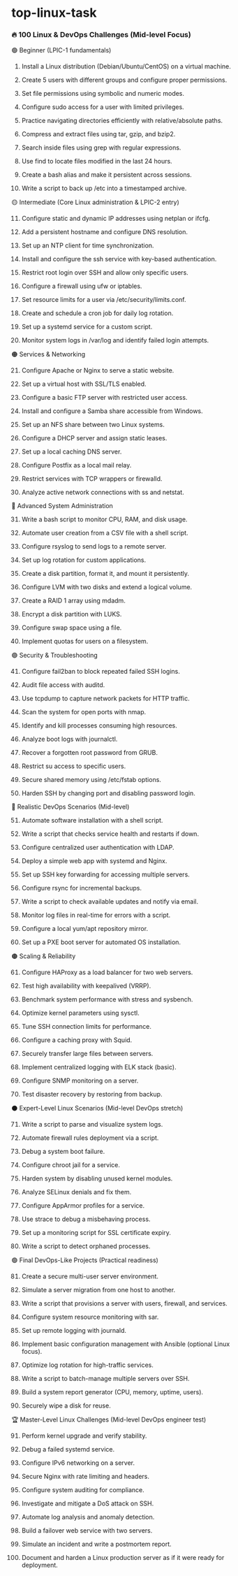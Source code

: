 # top-linux-task

### 🔥 100 Linux & DevOps Challenges (Mid-level Focus)

🟢 Beginner (LPIC-1 fundamentals)

1. Install a Linux distribution (Debian/Ubuntu/CentOS) on a virtual machine.

2. Create 5 users with different groups and configure proper permissions.

3. Set file permissions using symbolic and numeric modes.

4. Configure sudo access for a user with limited privileges.

5. Practice navigating directories efficiently with relative/absolute paths.

6. Compress and extract files using tar, gzip, and bzip2.

7. Search inside files using grep with regular expressions.

8. Use find to locate files modified in the last 24 hours.

9. Create a bash alias and make it persistent across sessions.

10. Write a script to back up /etc into a timestamped archive.

🟡 Intermediate (Core Linux administration & LPIC-2 entry)

11. Configure static and dynamic IP addresses using netplan or ifcfg.

12. Add a persistent hostname and configure DNS resolution.

13. Set up an NTP client for time synchronization.

14. Install and configure the ssh service with key-based authentication.

15. Restrict root login over SSH and allow only specific users.

16. Configure a firewall using ufw or iptables.

17. Set resource limits for a user via /etc/security/limits.conf.

18. Create and schedule a cron job for daily log rotation.

19. Set up a systemd service for a custom script.

20. Monitor system logs in /var/log and identify failed login attempts.

🟠 Services & Networking

21. Configure Apache or Nginx to serve a static website.

22. Set up a virtual host with SSL/TLS enabled.

23. Configure a basic FTP server with restricted user access.

24. Install and configure a Samba share accessible from Windows.

25. Set up an NFS share between two Linux systems.

26. Configure a DHCP server and assign static leases.

27. Set up a local caching DNS server.

28. Configure Postfix as a local mail relay.

29. Restrict services with TCP wrappers or firewalld.

30. Analyze active network connections with ss and netstat.

🔵 Advanced System Administration

31. Write a bash script to monitor CPU, RAM, and disk usage.

32. Automate user creation from a CSV file with a shell script.

33. Configure rsyslog to send logs to a remote server.

34. Set up log rotation for custom applications.

35. Create a disk partition, format it, and mount it persistently.

36. Configure LVM with two disks and extend a logical volume.

37. Create a RAID 1 array using mdadm.

38. Encrypt a disk partition with LUKS.

39. Configure swap space using a file.

40. Implement quotas for users on a filesystem.

🟣 Security & Troubleshooting

41. Configure fail2ban to block repeated failed SSH logins.

42. Audit file access with auditd.

43. Use tcpdump to capture network packets for HTTP traffic.

44. Scan the system for open ports with nmap.

45. Identify and kill processes consuming high resources.

46. Analyze boot logs with journalctl.

47. Recover a forgotten root password from GRUB.

48. Restrict su access to specific users.

49. Secure shared memory using /etc/fstab options.

50. Harden SSH by changing port and disabling password login.

🔴 Realistic DevOps Scenarios (Mid-level)

51. Automate software installation with a shell script.

52. Write a script that checks service health and restarts if down.

53. Configure centralized user authentication with LDAP.

54. Deploy a simple web app with systemd and Nginx.

55. Set up SSH key forwarding for accessing multiple servers.

56. Configure rsync for incremental backups.

57. Write a script to check available updates and notify via email.

58. Monitor log files in real-time for errors with a script.

59. Configure a local yum/apt repository mirror.

60. Set up a PXE boot server for automated OS installation.

🟤 Scaling & Reliability

61. Configure HAProxy as a load balancer for two web servers.

62. Test high availability with keepalived (VRRP).

63. Benchmark system performance with stress and sysbench.

64. Optimize kernel parameters using sysctl.

65. Tune SSH connection limits for performance.

66. Configure a caching proxy with Squid.

67. Securely transfer large files between servers.

68. Implement centralized logging with ELK stack (basic).

69. Configure SNMP monitoring on a server.

70. Test disaster recovery by restoring from backup.

⚫ Expert-Level Linux Scenarios (Mid-level DevOps stretch)

71. Write a script to parse and visualize system logs.

72. Automate firewall rules deployment via a script.

73. Debug a system boot failure.

74. Configure chroot jail for a service.

75. Harden system by disabling unused kernel modules.

76. Analyze SELinux denials and fix them.

77. Configure AppArmor profiles for a service.

78. Use strace to debug a misbehaving process.

79. Set up a monitoring script for SSL certificate expiry.

80. Write a script to detect orphaned processes.

🟢 Final DevOps-Like Projects (Practical readiness)

81. Create a secure multi-user server environment.

82. Simulate a server migration from one host to another.

83. Write a script that provisions a server with users, firewall, and services.

84. Configure system resource monitoring with sar.

85. Set up remote logging with journald.

86. Implement basic configuration management with Ansible (optional Linux focus).

87. Optimize log rotation for high-traffic services.

88. Write a script to batch-manage multiple servers over SSH.

89. Build a system report generator (CPU, memory, uptime, users).

90. Securely wipe a disk for reuse.

🏆 Master-Level Linux Challenges (Mid-level DevOps engineer test)

91. Perform kernel upgrade and verify stability.

92. Debug a failed systemd service.

93. Configure IPv6 networking on a server.

94. Secure Nginx with rate limiting and headers.

95. Configure system auditing for compliance.

96. Investigate and mitigate a DoS attack on SSH.

97. Automate log analysis and anomaly detection.

98. Build a failover web service with two servers.

99. Simulate an incident and write a postmortem report.

100. Document and harden a Linux production server as if it were ready for deployment.
